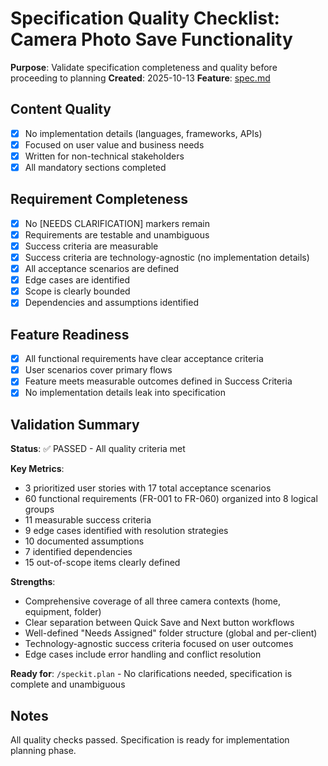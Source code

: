 # Specification Quality Checklist: Camera Photo Save Functionality

**Purpose**: Validate specification completeness and quality before proceeding to planning
**Created**: 2025-10-13
**Feature**: [spec.md](../spec.md)

## Content Quality

- [x] No implementation details (languages, frameworks, APIs)
- [x] Focused on user value and business needs
- [x] Written for non-technical stakeholders
- [x] All mandatory sections completed

## Requirement Completeness

- [x] No [NEEDS CLARIFICATION] markers remain
- [x] Requirements are testable and unambiguous
- [x] Success criteria are measurable
- [x] Success criteria are technology-agnostic (no implementation details)
- [x] All acceptance scenarios are defined
- [x] Edge cases are identified
- [x] Scope is clearly bounded
- [x] Dependencies and assumptions identified

## Feature Readiness

- [x] All functional requirements have clear acceptance criteria
- [x] User scenarios cover primary flows
- [x] Feature meets measurable outcomes defined in Success Criteria
- [x] No implementation details leak into specification

## Validation Summary

**Status**: ✅ PASSED - All quality criteria met

**Key Metrics**:
- 3 prioritized user stories with 17 total acceptance scenarios
- 60 functional requirements (FR-001 to FR-060) organized into 8 logical groups
- 11 measurable success criteria
- 9 edge cases identified with resolution strategies
- 10 documented assumptions
- 7 identified dependencies
- 15 out-of-scope items clearly defined

**Strengths**:
- Comprehensive coverage of all three camera contexts (home, equipment, folder)
- Clear separation between Quick Save and Next button workflows
- Well-defined "Needs Assigned" folder structure (global and per-client)
- Technology-agnostic success criteria focused on user outcomes
- Edge cases include error handling and conflict resolution

**Ready for**: `/speckit.plan` - No clarifications needed, specification is complete and unambiguous

## Notes

All quality checks passed. Specification is ready for implementation planning phase.
